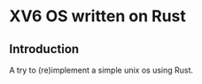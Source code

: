 XV6 OS written on Rust
======================

Introduction
------------

A try to (re)implement a simple unix os using Rust.


